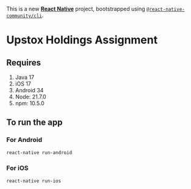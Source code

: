 This is a new [**React Native**](https://reactnative.dev) project, bootstrapped using [`@react-native-community/cli`](https://github.com/react-native-community/cli).

# Upstox Holdings Assignment

## Requires

1. Java 17
2. iOS 17
3. Android 34
4. Node: 21.7.0
5. npm: 10.5.0

## To run the app

### For Android
```bash
react-native run-android
```

### For iOS
```bash
react-native run-ios
```
